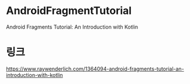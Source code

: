 # AndroidFragmentTutorial
Android Fragments Tutorial: An Introduction with Kotlin

# 링크
https://www.raywenderlich.com/1364094-android-fragments-tutorial-an-introduction-with-kotlin

